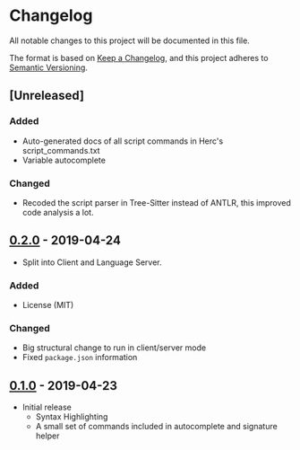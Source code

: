# Changelog
All notable changes to this project will be documented in this file.

The format is based on [Keep a Changelog](https://keepachangelog.com/en/1.0.0/),
and this project adheres to [Semantic Versioning](https://semver.org/spec/v2.0.0.html).

## [Unreleased]

### Added
- Auto-generated docs of all script commands in Herc's script_commands.txt
- Variable autocomplete

### Changed
- Recoded the script parser in Tree-Sitter instead of ANTLR, this improved code analysis a lot.

## [0.2.0] - 2019-04-24
- Split into Client and Language Server.

### Added
- License (MIT)

### Changed
- Big structural change to run in client/server mode
- Fixed `package.json` information

## [0.1.0] - 2019-04-23
- Initial release
    * Syntax Highlighting
    * A small set of commands included in autocomplete and signature helper

[0.2.0]: https://github.com/guilherme-gm/vscode-herc-lang-support/compare/v0.1.0...v0.2.0
[0.1.0]: https://github.com/guilherme-gm/vscode-herc-lang-support/releases/tag/v0.1.0
